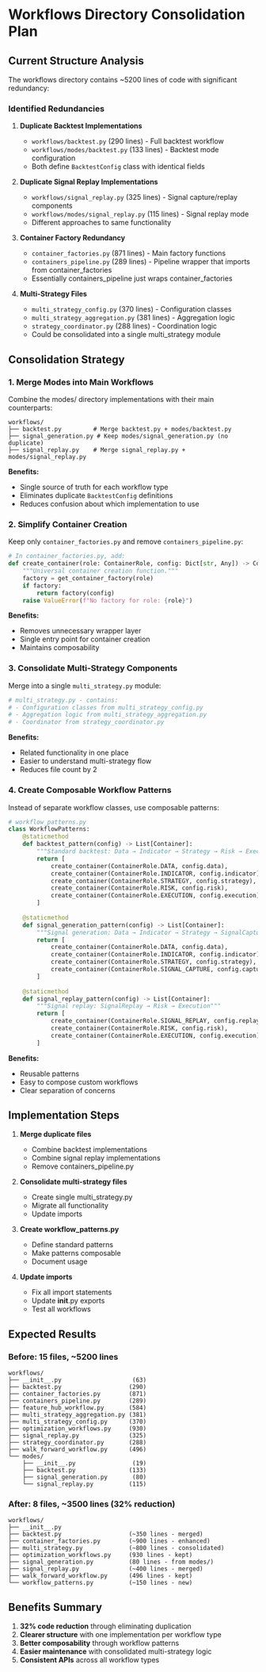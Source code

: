 # Workflows Directory Consolidation Plan

## Current Structure Analysis

The workflows directory contains ~5200 lines of code with significant redundancy:

### Identified Redundancies

1. **Duplicate Backtest Implementations**
   - `workflows/backtest.py` (290 lines) - Full backtest workflow
   - `workflows/modes/backtest.py` (133 lines) - Backtest mode configuration
   - Both define `BacktestConfig` class with identical fields

2. **Duplicate Signal Replay Implementations**
   - `workflows/signal_replay.py` (325 lines) - Signal capture/replay components
   - `workflows/modes/signal_replay.py` (115 lines) - Signal replay mode
   - Different approaches to same functionality

3. **Container Factory Redundancy**
   - `container_factories.py` (871 lines) - Main factory functions
   - `containers_pipeline.py` (289 lines) - Pipeline wrapper that imports from container_factories
   - Essentially containers_pipeline just wraps container_factories

4. **Multi-Strategy Files**
   - `multi_strategy_config.py` (370 lines) - Configuration classes
   - `multi_strategy_aggregation.py` (381 lines) - Aggregation logic
   - `strategy_coordinator.py` (288 lines) - Coordination logic
   - Could be consolidated into a single multi_strategy module

## Consolidation Strategy

### 1. Merge Modes into Main Workflows
Combine the modes/ directory implementations with their main counterparts:

```
workflows/
├── backtest.py         # Merge backtest.py + modes/backtest.py
├── signal_generation.py # Keep modes/signal_generation.py (no duplicate)
├── signal_replay.py    # Merge signal_replay.py + modes/signal_replay.py
```

**Benefits:**
- Single source of truth for each workflow type
- Eliminates duplicate `BacktestConfig` definitions
- Reduces confusion about which implementation to use

### 2. Simplify Container Creation
Keep only `container_factories.py` and remove `containers_pipeline.py`:

```python
# In container_factories.py, add:
def create_container(role: ContainerRole, config: Dict[str, Any]) -> Container:
    """Universal container creation function."""
    factory = get_container_factory(role)
    if factory:
        return factory(config)
    raise ValueError(f"No factory for role: {role}")
```

**Benefits:**
- Removes unnecessary wrapper layer
- Single entry point for container creation
- Maintains composability

### 3. Consolidate Multi-Strategy Components
Merge into a single `multi_strategy.py` module:

```python
# multi_strategy.py - contains:
# - Configuration classes from multi_strategy_config.py
# - Aggregation logic from multi_strategy_aggregation.py  
# - Coordinator from strategy_coordinator.py
```

**Benefits:**
- Related functionality in one place
- Easier to understand multi-strategy flow
- Reduces file count by 2

### 4. Create Composable Workflow Patterns
Instead of separate workflow classes, use composable patterns:

```python
# workflow_patterns.py
class WorkflowPatterns:
    @staticmethod
    def backtest_pattern(config) -> List[Container]:
        """Standard backtest: Data → Indicator → Strategy → Risk → Execution"""
        return [
            create_container(ContainerRole.DATA, config.data),
            create_container(ContainerRole.INDICATOR, config.indicator),
            create_container(ContainerRole.STRATEGY, config.strategy),
            create_container(ContainerRole.RISK, config.risk),
            create_container(ContainerRole.EXECUTION, config.execution),
        ]
    
    @staticmethod
    def signal_generation_pattern(config) -> List[Container]:
        """Signal generation: Data → Indicator → Strategy → SignalCapture"""
        return [
            create_container(ContainerRole.DATA, config.data),
            create_container(ContainerRole.INDICATOR, config.indicator),
            create_container(ContainerRole.STRATEGY, config.strategy),
            create_container(ContainerRole.SIGNAL_CAPTURE, config.capture),
        ]
    
    @staticmethod
    def signal_replay_pattern(config) -> List[Container]:
        """Signal replay: SignalReplay → Risk → Execution"""
        return [
            create_container(ContainerRole.SIGNAL_REPLAY, config.replay),
            create_container(ContainerRole.RISK, config.risk),
            create_container(ContainerRole.EXECUTION, config.execution),
        ]
```

**Benefits:**
- Reusable patterns
- Easy to compose custom workflows
- Clear separation of concerns

## Implementation Steps

1. **Merge duplicate files**
   - Combine backtest implementations
   - Combine signal replay implementations
   - Remove containers_pipeline.py

2. **Consolidate multi-strategy files**
   - Create single multi_strategy.py
   - Migrate all functionality
   - Update imports

3. **Create workflow_patterns.py**
   - Define standard patterns
   - Make patterns composable
   - Document usage

4. **Update imports**
   - Fix all import statements
   - Update __init__.py exports
   - Test all workflows

## Expected Results

### Before: 15 files, ~5200 lines
```
workflows/
├── __init__.py                    (63)
├── backtest.py                   (290)
├── container_factories.py        (871)
├── containers_pipeline.py        (289)
├── feature_hub_workflow.py       (584)
├── multi_strategy_aggregation.py (381)
├── multi_strategy_config.py      (370)
├── optimization_workflows.py     (930)
├── signal_replay.py              (325)
├── strategy_coordinator.py       (288)
├── walk_forward_workflow.py      (496)
└── modes/
    ├── __init__.py                (19)
    ├── backtest.py               (133)
    ├── signal_generation.py       (80)
    └── signal_replay.py          (115)
```

### After: 8 files, ~3500 lines (32% reduction)
```
workflows/
├── __init__.py                    
├── backtest.py                   (~350 lines - merged)
├── container_factories.py        (~900 lines - enhanced)
├── multi_strategy.py             (~800 lines - consolidated)
├── optimization_workflows.py     (930 lines - kept)
├── signal_generation.py          (80 lines - from modes/)
├── signal_replay.py              (~400 lines - merged)
├── walk_forward_workflow.py      (496 lines - kept)
└── workflow_patterns.py          (~150 lines - new)
```

## Benefits Summary

1. **32% code reduction** through eliminating duplication
2. **Clearer structure** with one implementation per workflow type
3. **Better composability** through workflow patterns
4. **Easier maintenance** with consolidated multi-strategy logic
5. **Consistent APIs** across all workflow types